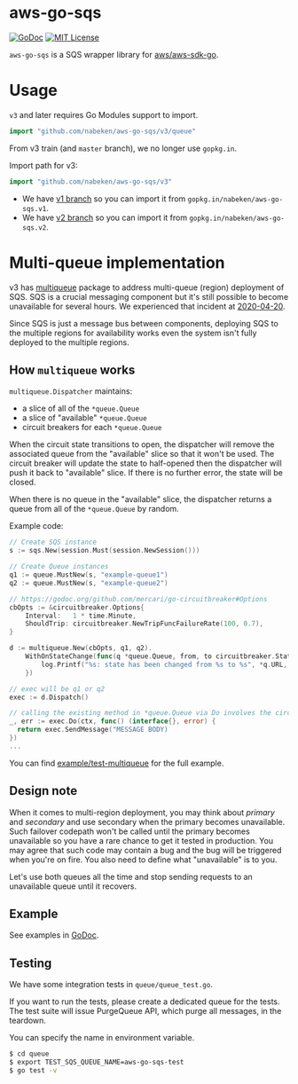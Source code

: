 # aws-go-sqs

[![GoDoc](http://img.shields.io/badge/godoc-reference-blue.svg)](http://godoc.org/github.com/nabeken/aws-go-sqs/queue)
[![MIT License](http://img.shields.io/badge/license-MIT-blue.svg)](LICENSE)

`aws-go-sqs` is a SQS wrapper library for [aws/aws-sdk-go](https://github.com/aws/aws-sdk-go).

# Usage

`v3` and later requires Go Modules support to import.
```go
import "github.com/nabeken/aws-go-sqs/v3/queue"
```

From v3 train (and `master` branch), we no longer use `gopkg.in`.

Import path for v3:
```go
import "github.com/nabeken/aws-go-sqs/v3"
```

- We have [v1 branch](https://github.com/nabeken/aws-go-sqs/tree/v1) so you can import it from `gopkg.in/nabeken/aws-go-sqs.v1`.
- We have [v2 branch](https://github.com/nabeken/aws-go-sqs/tree/v2) so you can import it from `gopkg.in/nabeken/aws-go-sqs.v2`.

# Multi-queue implementation

v3 has [multiqueue](multiqueue/) package to address multi-queue (region) deployment of SQS. SQS is a crucial messaging component but it's still possible to become unavailable for several hours. We experienced that incident at [2020-04-20](https://status.aws.amazon.com/rss/sqs-ap-northeast-1.rss).

Since SQS is just a message bus between components, deploying SQS to the multiple regions for availability works even the system isn't fully deployed to the multiple regions.

## How `multiqueue` works

`multiqueue.Dispatcher` maintains:
- a slice of all of the `*queue.Queue`
- a slice of "available" `*queue.Queue`
- circuit breakers for each `*queue.Queue`

When the circuit state transitions to open, the dispatcher will remove the associated queue from the "available" slice so that it won't be used. The circuit breaker will update the state to half-opened then the dispatcher will push it back to "available" slice. If there is no further error, the state will be closed.

When there is no queue in the "available" slice, the dispatcher returns a queue from all of the `*queue.Queue` by random.

Example code:
```go
// Create SQS instance
s := sqs.New(session.Must(session.NewSession()))

// Create Queue instances
q1 := queue.MustNew(s, "example-queue1")
q2 := queue.MustNew(s, "example-queue2")

// https://godoc.org/github.com/mercari/go-circuitbreaker#Options
cbOpts := &circuitbreaker.Options{
    Interval:   1 * time.Minute,
    ShouldTrip: circuitbreaker.NewTripFuncFailureRate(100, 0.7),
}

d := multiqueue.New(cbOpts, q1, q2).
    WithOnStateChange(func(q *queue.Queue, from, to circuitbreaker.State) {
        log.Printf("%s: state has been changed from %s to %s", *q.URL, from, to)
    })

// exec will be q1 or q2
exec := d.Dispatch()

// calling the existing method in *queue.Queue via Do involves the circuit breaker
_, err := exec.Do(ctx, func() (interface{}, error) {
  return exec.SendMessage("MESSAGE BODY)
})
...
```

You can find [example/test-multiqueue](example/test-multiqueue) for the full example.

## Design note

When it comes to multi-region deployment, you may think about *primary* and *secondary* and use secondary when the primary becomes unavailable. Such failover codepath won't be called until the primary becomes unavailable so you have a rare chance to get it tested in production. You may agree that such code may contain a bug and the bug will be triggered when you're on fire. You also need to define what "unavailable" is to you.

Let's use both queues all the time and stop sending requests to an unavailable queue until it recovers.

## Example

See examples in [GoDoc](http://godoc.org/github.com/nabeken/aws-go-sqs/queue#pkg-examples).

## Testing

We have some integration tests in `queue/queue_test.go`.

If you want to run the tests, please create a dedicated queue for the tests. The test suite will issue PurgeQueue API, which purge all messages, in the teardown.

You can specify the name in environment variable.

```sh
$ cd queue
$ export TEST_SQS_QUEUE_NAME=aws-go-sqs-test
$ go test -v
```
